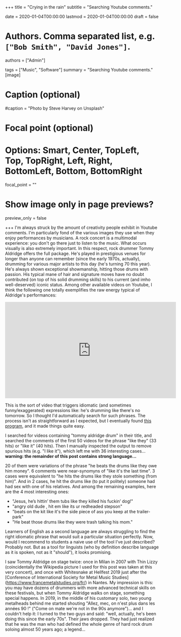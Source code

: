 +++
title = "Crying in the rain"
subtitle = "Searching Youtube comments."

date = 2020-01-04T00:00:00
lastmod = 2020-01-04T00:00:00
draft = false

# Authors. Comma separated list, e.g. `["Bob Smith", "David Jones"]`.
authors = ["Admin"]

tags = ["Music", "Software"]
summary = "Searching Youtube comments."
[image]
  # Caption (optional)
  #caption = "Photo by Steve Harvey on Unsplash"

  # Focal point (optional)
  # Options: Smart, Center, TopLeft, Top, TopRight, Left, Right, BottomLeft, Bottom, BottomRight
  focal_point = ""

  # Show image only in page previews?
  preview_only = false

+++
I'm always struck by the amount of creativity people exhibit in Youtube comments. I'm particularly fond of the various images they use when they enjoy performances by musicians. A rock concert is a multimodal experience: you don't go there just to listen to the music. What occurs visually is also extremely important. In this respect, rock drummer Tommy Aldridge offers the full package. He's played in prestigious venues for longer than anyone can remember (since the early 1970s, actually), drumming for various major artists to this day (he's turning 70 this year). He's always shown exceptional showmanship, hitting those drums with passion. His typical mane of hair and signature moves have no doubt contributed (on top of his solid drumming skills) to his current (and imho well-deserved) iconic status. Among other available videos on Youtube, I think the following one totally exemplifies the raw energy typical of Aldridge's performances:

<iframe width="560" height="315" src="https://www.youtube.com/embed/wmWHO8lkWBU" frameborder="0" allow="accelerometer; autoplay; encrypted-media; gyroscope; picture-in-picture" allowfullscreen></iframe>

This is the sort of video that triggers idiomatic (and sometimes funny/exaggerated) expressions like: he's drumming like there's no tomorrow. So I thought I'd automatically search for such phrases. The process isn't as straightforward as I expected, but I eventually found [this program](https://github.com/mattwright324/youtube-comment-suite), and it made things quite easy.

I searched for videos containing "tommy aldridge drum" in their title, and searched the comments of the first 50 videos for the phrase "like they" (33 hits) or "like it" (40 hits). Then I manually inspected the output to remove spurious hits (e.g. "I like it"), which left me with 36 interesting cases... **warning: the remainder of this post contains strong language...**

20 of them were variations of the phrase "he beats the drums like they owe him money". 6 comments were near-synomyns of "like it's the last time". 3 cases were equivalent to "he hits the drums like they stole something (from him)". And in 2 cases, he hit the drums like (to put it politely) someone had had sex with one of his relatives. And among the remaining examples, here are the 4 most interesting ones:

- "Jesus, he’s hittin’ them tubs like they killed his fuckin’ dog!"
- "angry old dude , hit em  like its ur redheaded stepson"
- "beats on the kit like it's the side piece of ass you keep at the trailer-park"
- "He beat those drums like they were trash talking his mom."

Learners of English as a second language are always struggling to find the right idiomatic phrase that would suit a particular situation perfectly. Now, would I recommend to students a naive use of the tool I've just described? Probably not. But as a tool for linguists (who by definition describe language as it is spoken, not as it "should"), it looks promising. 

I saw Tommy Aldridge on stage twice: once in Milan in 2007 with Thin Lizzy (coincidentally the Wikipedia picture I used for this post was taken at this very concert), and once with Whitesnake at Hellfest 2019 just after the [Conference of International Society for Metal Music Studies] (https://www.francemetalstudies.org/fr/) in Nantes. My impression is this: you may have dozens of drummers with more advanced technical skills on these festivals, but when Tommy Aldridge walks on stage, something special happens. In 2019, in the middle of his customary solo, two young metalheads behind me started shouting "Allez, mec, on n'est plus dans les années 90 !" ("Come on mate we're not in the 90s anymore")... and I couldn't help it: I turned to the two guys and said: "well, actually, he's been doing this since the early 70s". Their jaws dropped. They had just realized that he was the man who had defined the whole genre of hard rock drum soloing almost 50 years ago; a legend... 








